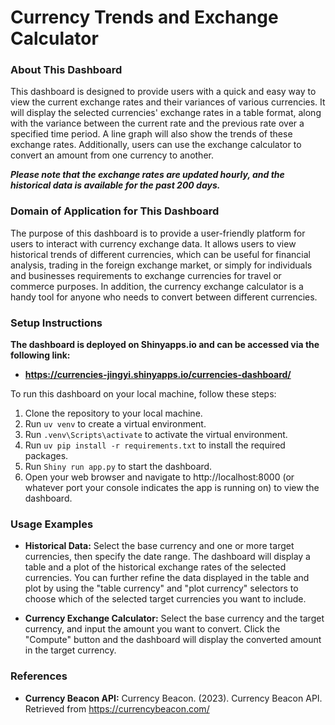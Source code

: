 # **Currency Trends and Exchange Calculator**

        
### About This Dashboard

This dashboard is designed to provide users with a quick and easy way to view the current exchange rates and their variances of various currencies. It will display the selected currencies' exchange rates in a table format, along with the variance between the current rate and the previous rate over a specified time period. A line graph will also show the trends of these exchange rates. Additionally, users can use the exchange calculator to convert an amount from one currency to another.

**_Please note that the exchange rates are updated hourly, and the historical data is available for the past 200 days._**

### Domain of Application for This Dashboard

The purpose of this dashboard is to provide a user-friendly platform for users to interact with currency exchange data. It allows users to view historical trends of different currencies, which can be useful for financial analysis, trading in the foreign exchange market, or simply for individuals and businesses requirements to exchange currencies for travel or commerce purposes. In addition, the currency exchange calculator is a handy tool for anyone who needs to convert between different currencies.

### Setup Instructions

**The dashboard is deployed on Shinyapps.io and can be accessed via the following link:**
- **https://currencies-jingyi.shinyapps.io/currencies-dashboard/**

To run this dashboard on your local machine, follow these steps:

1. Clone the repository to your local machine.
2. Run `uv venv` to create a virtual environment.
3. Run `.venv\Scripts\activate` to activate the virtual environment.
4. Run `uv pip install -r requirements.txt` to install the required packages.
5. Run `Shiny run app.py` to start the dashboard.
6. Open your web browser and navigate to http://localhost:8000 (or whatever port your console indicates the app is running on) to view the dashboard.

### Usage Examples

- **Historical Data:** Select the base currency and one or more target currencies, then specify the date range. The dashboard will display a table and a plot of the historical exchange rates of the selected currencies. You can further refine the data displayed in the table and plot by using the "table currency" and "plot currency" selectors to choose which of the selected target currencies you want to include.

- **Currency Exchange Calculator:** Select the base currency and the target currency, and input the amount you want to convert. Click the "Compute" button and the dashboard will display the converted amount in the target currency.

### References
- **Currency Beacon API:** Currency Beacon. (2023). Currency Beacon API. Retrieved from https://currencybeacon.com/